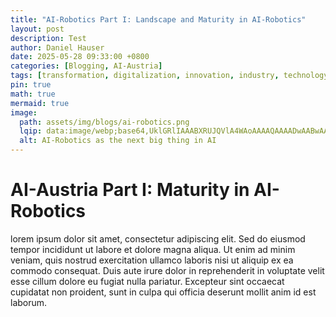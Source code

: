 ```yaml
---
title: "AI-Robotics Part I: Landscape and Maturity in AI-Robotics"
layout: post
description: Test
author: Daniel Hauser
date: 2025-05-28 09:33:00 +0800
categories: [Blogging, AI-Austria]
tags: [transformation, digitalization, innovation, industry, technology, robotics, AI]
pin: true
math: true
mermaid: true
image:
  path: assets/img/blogs/ai-robotics.png
  lqip: data:image/webp;base64,UklGRlIAAABXRUJQVlA4WAoAAAAQAAAADwAABwAAQUxQSDIAAAARL0AmbZurmr57yyIiqE8oiG0bejIYEQTgqiDA9vqnsUSI6H+oAEAAAA==lq
  alt: AI-Robotics as the next big thing in AI
---
```


# AI-Austria Part I: Maturity in AI-Robotics

lorem ipsum dolor sit amet, consectetur adipiscing elit. Sed do eiusmod tempor incididunt ut labore et dolore magna aliqua. Ut enim ad minim veniam, quis nostrud exercitation ullamco laboris nisi ut aliquip ex ea commodo consequat. Duis aute irure dolor in reprehenderit in voluptate velit esse cillum dolore eu fugiat nulla pariatur. Excepteur sint occaecat cupidatat non proident, sunt in culpa qui officia deserunt mollit anim id est laborum.